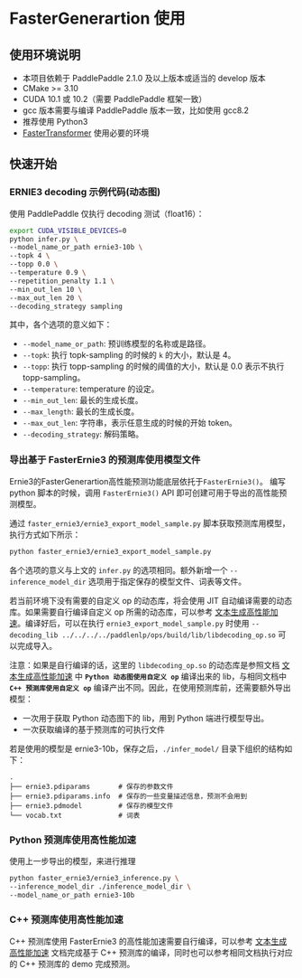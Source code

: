 # FasterGenerartion 使用

## 使用环境说明

* 本项目依赖于 PaddlePaddle 2.1.0 及以上版本或适当的 develop 版本
* CMake >= 3.10
* CUDA 10.1 或 10.2（需要 PaddlePaddle 框架一致）
* gcc 版本需要与编译 PaddlePaddle 版本一致，比如使用 gcc8.2
* 推荐使用 Python3
* [FasterTransformer](https://github.com/NVIDIA/FasterTransformer/tree/v4.0#setup) 使用必要的环境

## 快速开始

### ERNIE3 decoding 示例代码(动态图)

使用 PaddlePaddle 仅执行 decoding 测试（float16）：

``` sh
export CUDA_VISIBLE_DEVICES=0
python infer.py \
--model_name_or_path ernie3-10b \
--topk 4 \
--topp 0.0 \
--temperature 0.9 \
--repetition_penalty 1.1 \
--min_out_len 10 \
--max_out_len 20 \
--decoding_strategy sampling
```

其中，各个选项的意义如下：
* `--model_name_or_path`: 预训练模型的名称或是路径。
* `--topk`: 执行 topk-sampling 的时候的 `k` 的大小，默认是 4。
* `--topp`: 执行 topp-sampling 的时候的阈值的大小，默认是 0.0 表示不执行 topp-sampling。
* `--temperature`: temperature 的设定。
* `--min_out_len`: 最长的生成长度。
* `--max_length`: 最长的生成长度。
* `--max_out_len`: 字符串，表示任意生成的时候的开始 token。
* `--decoding_strategy`: 解码策略。

### 导出基于 FasterErnie3 的预测库使用模型文件

Ernie3的FasterGenerartion高性能预测功能底层依托于`FasterErnie3()`。
编写 python 脚本的时候，调用 `FasterErnie3()` API 即可创建可用于导出的高性能预测模型。

通过 `faster_ernie3/ernie3_export_model_sample.py` 脚本获取预测库用模型，执行方式如下所示：

``` sh
python faster_ernie3/ernie3_export_model_sample.py
```

各个选项的意义与上文的 `infer.py` 的选项相同。额外新增一个 `--inference_model_dir` 选项用于指定保存的模型文件、词表等文件。

若当前环境下没有需要的自定义 op 的动态库，将会使用 JIT 自动编译需要的动态库。如果需要自行编译自定义 op 所需的动态库，可以参考 [文本生成高性能加速](../../../../paddlenlp/ops/README.md)。编译好后，可以在执行 `ernie3_export_model_sample.py` 时使用 `--decoding_lib ../../../../paddlenlp/ops/build/lib/libdecoding_op.so` 可以完成导入。

注意：如果是自行编译的话，这里的 `libdecoding_op.so` 的动态库是参照文档 [文本生成高性能加速](../../../../paddlenlp/ops/README.md) 中 **`Python 动态图使用自定义 op`** 编译出来的 lib，与相同文档中 **`C++ 预测库使用自定义 op`** 编译产出不同。因此，在使用预测库前，还需要额外导出模型：
  * 一次用于获取 Python 动态图下的 lib，用到 Python 端进行模型导出。
  * 一次获取编译的基于预测库的可执行文件

若是使用的模型是 ernie3-10b，保存之后，`./infer_model/` 目录下组织的结构如下：

``` text
.
├── ernie3.pdiparams       # 保存的参数文件
├── ernie3.pdiparams.info  # 保存的一些变量描述信息，预测不会用到
├── ernie3.pdmodel         # 保存的模型文件
└── vocab.txt              # 词表
```

### Python 预测库使用高性能加速

使用上一步导出的模型，来进行推理

``` sh
python faster_ernie3/ernie3_inference.py \
--inference_model_dir ./inference_model_dir \
--model_name_or_path ernie3-10b
```

### C++ 预测库使用高性能加速

C++ 预测库使用 FasterErnie3 的高性能加速需要自行编译，可以参考 [文本生成高性能加速](../../../../paddlenlp/ops/README.md) 文档完成基于 C++ 预测库的编译，同时也可以参考相同文档执行对应的 C++ 预测库的 demo 完成预测。
